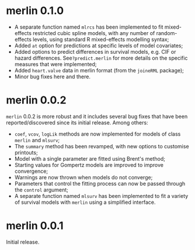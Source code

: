 # merlin 0.1.0

* A separate function named `mlrcs` has been implemented to fit mixed-effects restricted cubic spline models, with any number of random-effects levels, using standard R mixed-effects modelling syntax;
* Added `at` option for predictions at specific levels of model covariates;
* Added options to predict differences in survival models, e.g. CIF or hazard differences. See`?predict.merlin` for more details on the specific measures that were implemented;
* Added `heart.valve` data in merlin format (from the `joineRML` package);
* Minor bug fixes here and there.

# merlin 0.0.2

`merlin` 0.0.2 is more robust and it includes several bug fixes that have been reported/discovered since its initial release.
Among others:

* `coef`, `vcov`, `logLik` methods are now implemented for models of class `merlin` and `mlsurv`;
* The `summary` method has been revamped, with new options to customise printouts;
* Model with a single parameter are fitted using Brent's method;
* Starting values for Gompertz models are improved to improve convergence; 
* Warnings are now thrown when models do not converge;
* Parameters that control the fitting process can now be passed through the `control` argument;
* A separate function named `mlsurv` has been implemented to fit a variety of survival models with `merlin` using a simplified interface.

# merlin 0.0.1

Initial release.
